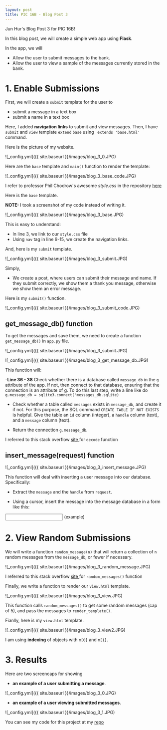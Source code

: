 ```yaml
---
layout: post
title: PIC 16B - Blog Post 3
---
```


Jun Hur's Blog Post 3 for PIC 16B!

In this blog post, we will create a simple web app using **Flask**.

In the app, we will

-  Allow the user to submit messages to the bank.
-  Allow the user to view a sample of the messages currently stored in the bank.


# 1. Enable Submissions

First, we will create a `submit` template for the user to

-  submit a message in a text box
-  submit a name in a text box

Here, I added **navigation links** to submit and view messages. Then, I have `submit` and `view` template `extend` `base` using ` extends 'base.html'` command.

Here is the picture of my website.

![_config.yml]({{ site.baseurl }}/images/blog_3_0.JPG)

Here are the `base` template and `main()` function to render the template:

![_config.yml]({{ site.baseurl }}/images/blog_3_base_code.JPG)

I refer to professor Phil Chodrow's awesome *style.css* in the repository <a href="https://github.com/PIC16B/flask-interactions"> here </a>

Here is the `base` template.

**NOTE:** I took a screenshot of my code instead of writing it.

![_config.yml]({{ site.baseurl }}/images/blog_3_base.JPG)


This is easy to understand:

- In line 3, we link to our `style.css` file
- Using `nav` tag in line 9-15, we create the navigation links.


And, here is my `submit` template.

![_config.yml]({{ site.baseurl }}/images/blog_3_submit.JPG)

Simply,

- We create a post, where users can submit their message and name. If they submit correctly, we show them a thank you message, otherwise we show them an error message.

Here is my `submit()` function.

![_config.yml]({{ site.baseurl }}/images/blog_3_submit_code.JPG)


## get_message_db() function

To get the messages and save them, we need to create a function `get_message_db()` in `app.py` file. 

![_config.yml]({{ site.baseurl }}/images/blog_3_submit.JPG)


![_config.yml]({{ site.baseurl }}/images/blog_3_get_message_db.JPG)

This function will:

-**Line 36 - 38** Check whether there is a database called `message_db` in the `g` attribute of the app. If not, then connect to that database, ensuring that the connection is an attribute of g. To do this last step, write a line like do `g.message_db = sqlite3.connect("messages_db.sqlite)`

- Check whether a table called `messages` exists in `message_db`, and create it if not. For this purpose, the SQL command `CREATE TABLE IF NOT EXISTS` is helpful. Give the table an `id` column (integer), a `handle` column (text), and a `message` column (text).

- Return the connection `g.message_db`.


I referred to this stack overflow <a href="https://stackoverflow.com/questions/491921/unicode-utf-8-reading-and-writing-to-files-in-python"> site </a> for `decode` function

## insert_message(request) function

![_config.yml]({{ site.baseurl }}/images/blog_3_insert_message.JPG)

This function will deal with inserting a user message into our database. Specifically:

- Extract the `message` and the `handle` from `request`.

- Using a cursor, insert the message into the message database in a form like this:

<input type="text" name="message" id="message">
(example)

# 2. View Random Submissions

We will write a function `random_message(n)` that will return a collection of `n` random messages from the `message_db`, or fewer if necessary. 

![_config.yml]({{ site.baseurl }}/images/blog_3_random_message.JPG)

I referred to this stack overflow <a href="https://stackoverflow.com/questions/2279706/select-random-row-from-a-sqlite-table"> site </a> for `random_messages()` function

Finally, we write a function to render our `view.html` template.

![_config.yml]({{ site.baseurl }}/images/blog_3_view.JPG)

This function calls `random_messages()` to get some random messages (cap of 5), and pass the messages to `render_template()`.

Fianlly, here is my `view.html` template.

![_config.yml]({{ site.baseurl }}/images/blog_3_view2.JPG)

I am using **indexing** of objects with `m[0]` and `m[1]`.


# 3. Results

Here are two screencaps for showing 

- **an example of a user submitting a message**.

![_config.yml]({{ site.baseurl }}/images/blog_3_0.JPG)


- **an example of a user viewing submitted messages**.

![_config.yml]({{ site.baseurl }}/images/blog_3_1.JPG)

You can see my code for this project at my <a href="https://github.com/gjwns9929/Flask_App"> repo </a>
